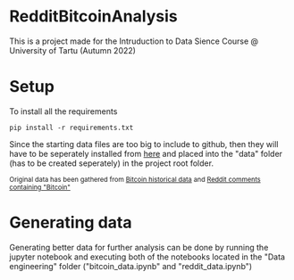 # RedditBitcoinAnalysis

This is a project made for the Intruduction to Data Sience Course @ University of Tartu (Autumn 2022)

# Setup

To install all the requirements
```
pip install -r requirements.txt
```

Since the starting data files are too big to include to github, then they will have to be seperately installed from [here](https://drive.google.com/file/d/1l4xhTLOlTKfrISfpuQ6bBZEfi8gaAQuW/view?usp=share_link) and placed into the "data" folder (has to be created seperately) in the project root folder.

<sub>Original data has been gathered from [Bitcoin historical data](https://www.kaggle.com/datasets/mczielinski/bitcoin-historical-data) and [Reddit comments containing "Bitcoin"](https://www.kaggle.com/datasets/jerryfanelli/reddit-comments-containing-bitcoin-2009-to-2019?resource=download)</sub>

# Generating data 

Generating better data for further analysis can be done by running the jupyter notebook and executing both of the notebooks located in the "Data engineering" folder ("bitcoin_data.ipynb" and "reddit_data.ipynb")
